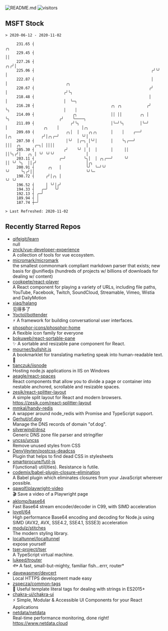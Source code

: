 ![README.md](https://github.com/Gerhut/Gerhut/workflows/README.md/badge.svg)
![visitors](https://visitors.vercel.app/Gerhut/Gerhut?token=8cf69d1f6813d272ef062726b6070c9be4ff72038cfe5a7ded7384a8da65d866)

## MSFT Stock

```
> 2020-06-12 - 2020-11-02

     231.65 ┤                                                        ╭╮                                          
     229.45 ┤                                                        ││                                          
     227.26 ┤                                                     ╭╮╭╯│                                          
     225.06 ┤                                                    ╭╯╰╯ │                                          
     222.87 ┤                                                    │    │                          ╭╮              
     220.67 ┤                                                   ╭╯    │                         ╭╯╰╮             
     218.48 ┤                                                   │     │                         │  ╰─╮           
     216.28 ┤                                  ╭╮ ╭╮           ╭╯     ╰╮                        │    │           
     214.09 ┤                 ╭╮               ││ ││        ╭╮ │       ╰╮                      ╭╯    ╰────╮      
     211.89 ┤                ╭╯╰╮              │╰─╯╰╮       │╰─╯        │                ╭╮    │          │╭╮    
     209.69 ┤              ╭╮│  │    ╭╮╭╮      │    │    ╭──╯           │╭╮             ╭╯│╭╮╭─╯          ╰╯│    
     207.50 ┤              │╰╯  │╭─╮ │╰╯│      │    ╰╮╭──╯              │││  ╭╮      ╭─╮│ ││││              │    
     205.30 ┤             ╭╯    ╰╯ │ │  │      │     ││                 ││╰╮╭╯│   ╭╮ │ ╰╯ ╰╯╰╯              │    
     203.11 ┤           ╭─╯        ╰╮│  │ ╭╮╭──╯     ╰╯                 ││ ╰╯ ╰╮  ││╭╯                      │╭╮  
     200.91 ┤      ╭╮   │           ╰╯  ╰─╯╰╯                           ╰╯     ╰╮╭╯││                       ╰╯╰─ 
     198.72 ┤     ╭╯│╭╮ │                                                       ╰╯ ╰╯                            
     196.52 ┤     │ ╰╯│╭╯                                                                                        
     194.33 ┤   ╭─╯   ╰╯                                                                                         
     192.13 ┤ ╭─╯                                                                                                
     189.94 ┤ │                                                                                                  
     187.74 ┼─╯                                                                                                  

> Last Refreshed: 2020-11-02
```

## Recently Starred Repos

- [qifeigit/learn](https://github.com/qifeigit/learn)  
  null
- [znck/vue-developer-experience](https://github.com/znck/vue-developer-experience)  
  A collection of tools for vue ecosystem.
- [micromark/micromark](https://github.com/micromark/micromark)  
  the smallest commonmark compliant markdown parser that exists; new basis for @unifiedjs (hundreds of projects w/ billions of downloads for dealing w/ content)
- [cookpete/react-player](https://github.com/cookpete/react-player)  
  A React component for playing a variety of URLs, including file paths, YouTube, Facebook, Twitch, SoundCloud, Streamable, Vimeo, Wistia and DailyMotion
- [xiaq/halang](https://github.com/xiaq/halang)  
  见得多了
- [Yoctol/bottender](https://github.com/Yoctol/bottender)  
  ⚡️ A framework for building conversational user interfaces.
- [phosphor-icons/phosphor-home](https://github.com/phosphor-icons/phosphor-home)  
  A flexible icon family for everyone
- [bokuweb/react-sortable-pane](https://github.com/bokuweb/react-sortable-pane)  
  :sparkles: A sortable and resizable pane component for React.
- [mourner/bullshit.js](https://github.com/mourner/bullshit.js)  
  A bookmarklet for translating marketing speak into human-readable text. :poop:
- [tjanczuk/iisnode](https://github.com/tjanczuk/iisnode)  
  Hosting node.js applications in IIS on Windows
- [aeagle/react-spaces](https://github.com/aeagle/react-spaces)  
  React components that allow you to divide a page or container into nestable anchored, scrollable and resizable spaces.
- [zesik/react-splitter-layout](https://github.com/zesik/react-splitter-layout)  
  A simple split layout for React and modern browsers. https://zesik.com/react-splitter-layout
- [mmkal/handy-redis](https://github.com/mmkal/handy-redis)  
  A wrapper around node_redis with Promise and TypeScript support.
- [Gerhut/of.dog](https://github.com/Gerhut/of.dog)  
  Manage the DNS records of domain "of.dog".
- [silverwind/dnsz](https://github.com/silverwind/dnsz)  
  Generic DNS zone file parser and stringifier
- [uncss/uncss](https://github.com/uncss/uncss)  
  Remove unused styles from CSS
- [DenyVeyten/postcss-deadcss](https://github.com/DenyVeyten/postcss-deadcss)  
  Plugin that helps to find dead CSS in stylesheets
- [smartprocure/futil-js](https://github.com/smartprocure/futil-js)  
  F(unctional) util(ities). Resistance is futile.
- [codemix/babel-plugin-closure-elimination](https://github.com/codemix/babel-plugin-closure-elimination)  
  A Babel plugin which eliminates closures from your JavaScript wherever possible.
- [qawolf/playwright-video](https://github.com/qawolf/playwright-video)  
  🎬 Save a video of a Playwright page
- [aklomp/base64](https://github.com/aklomp/base64)  
  Fast Base64 stream encoder/decoder in C99, with SIMD acceleration
- [lovell/64](https://github.com/lovell/64)  
  High performance Base64 encoding and decoding for Node.js using SIMD (AVX2, AVX, SSE4.2, SSE4.1, SSSE3) acceleration
- [modulz/stitches](https://github.com/modulz/stitches)  
  The modern styling library.
- [localtunnel/localtunnel](https://github.com/localtunnel/localtunnel)  
  expose yourself
- [tser-project/tser](https://github.com/tser-project/tser)  
  A TypeScript virtual machine.
- [lukeed/trouter](https://github.com/lukeed/trouter)  
  :fish: A fast, small-but-mighty, familiar fish...errr, router*
- [davewasmer/devcert](https://github.com/davewasmer/devcert)  
  Local HTTPS development made easy
- [zspecza/common-tags](https://github.com/zspecza/common-tags)  
  🔖 Useful template literal tags for dealing with strings in ES2015+
- [chakra-ui/chakra-ui](https://github.com/chakra-ui/chakra-ui)  
  ⚡️ Simple, Modular & Accessible UI Components for your React Applications
- [netdata/netdata](https://github.com/netdata/netdata)  
  Real-time performance monitoring, done right! https://www.netdata.cloud
